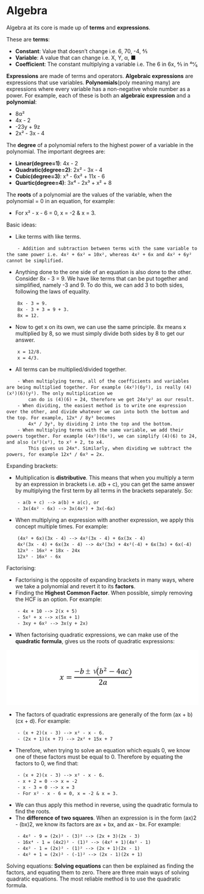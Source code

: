# Algebra

Algebra at its core is made up of <b>terms</b> and <b>expressions</b>.

These are <b>terms</b>:
-	<b>Constant</b>: Value that doesn’t change i.e. 6, 70, -4, ⅘
-	<b>Variable</b>: A value that can change i.e. X, Y, α, ■
-	<b>Coefficient</b>: The constant multiplying a variable i.e. The 6 in 6x, ⅘ in ⁴ˣ⁄₅

<b>Expressions</b> are made of terms and operators. <b>Algebraic expressions</b> are expressions that use variables. <b>Polynomials</b>(poly meaning many) are expressions where every variable has a non-negative whole number as  a power. For example, each of these is both an <b>algebraic expression</b> and a <b>polynomial</b>:
-	8α²
-	4x - 2
-	-23y + 9z
-	2x² - 3x - 4

The <b>degree</b> of a polynomial refers to the highest power of a variable in the polynomial. The important degrees are:
-	<b>Linear(degree=1)</b>: 4x - 2
-	<b>Quadratic(degree=2)</b>: 2x² - 3x - 4
-	<b>Cubic(degree=3)</b>: x³ - 6x² + 11x - 6
-	<b>Quartic(degree=4)</b>: 3x⁴ - 2x³ + x² + 8

The <b>roots</b> of a polynomial are the values of the variable, when the polynomial = 0 in an equation, for example:
-	For x² - x - 6 = 0, x = -2 & x = 3.

Basic ideas:
-	Like terms with like terms. 
```     
    - Addition and subtraction between terms with the same variable to the same power i.e. 4x² + 6x² = 10x², whereas 4x² + 6x and 4x² + 6y² cannot be simplified.
```
-	Anything done to the one side of an equation is also done to the other. Consider 8x - 3 = 9. We have like terms that can be put together and simplified, namely -3 and 9. To do this, we can add 3 to both sides, following the laws of equality.
```
    8x - 3 = 9.
    8x - 3 + 3 = 9 + 3.
    8x = 12.
```
- Now to get x on its own, we can use the same principle. 8x means x multiplied by 8, so we must simply divide both sides by 8 to get our answer.
```
    x = 12/8.
    x = 4/3.
```
-	All terms can be multiplied/divided together.
```
    - When multiplying terms, all of the coefficients and variables are being multiplied together. For example (4x²)(6y²), is really (4)(x²)(6)(y²). The only multiplication we
        can do is (4)(6) = 24, therefore we get 24x²y² as our result. 
    - When dividing, the easiest method is to write one expression over the other, and divide whatever we can into both the bottom and the top. For example, 12x⁴ / 8y³ becomes 
        4x⁴ / 3y³, by dividing 2 into the top and the bottom. 
    - When multiplying terms with the same variable, we add their powers together. For example (4x²)(6x²), we can simplify (4)(6) to 24, and also (x²)(x²), to x² + 2, to x4. 
        This gives us 24x⁴. Similarly, when dividing we subtract the powers, for example 12x⁴ / 6x³ = 2x.
```
Expanding brackets: 
-	Multiplication is <b>distributive</b>. This means that when you multiply a term by an expression in brackets i.e. a(b + c), you can get the same answer by multiplying the first term by all terms in the brackets separately. So:
```
    - a(b + c) --> a(b) + a(c), or 
    - 3x(4x² - 6x) --> 3x(4x²) + 3x(-6x)
```
-	When multiplying an expression with another expression, we apply this concept multiple times. For example:
```
    (4x² + 6x)(3x - 4) --> 4x²(3x - 4) + 6x(3x - 4)
    4x²(3x - 4) + 6x(3x - 4) --> 4x²(3x) + 4x²(-4) + 6x(3x) + 6x(-4)
    12x³ - 16x² + 18x - 24x
    12x³ - 16x² - 6x
```
Factorising:
-	Factorising is the opposite of expanding brackets in many ways, where we take a polynomial and revert it to its <b>factors</b>.
-	Finding the <b>Highest Common Factor</b>. When possible, simply removing the HCF is an option. For example:
```
    - 4x + 10 --> 2(x + 5)
    - 5x² + x --> x(5x + 1)
    - 3xy + 6x² --> 3x(y + 2x)
```
-	When factorising quadratic expressions, we can make use of the <b>quadratic formula</b>, gives us the roots of quadratic expressions:

![alt text](image-9.png)

-	The factors of quadratic expressions are generally of the form (ax + b)(cx + d). For example: 
```
    - (x + 2)(x - 3) --> x² - x - 6.
    - (2x + 1)(x + 7) --> 2x² + 15x + 7
```
-	Therefore, when trying to solve an equation which equals 0, we know one of these factors must be equal to 0. Therefore by equating the factors to 0, we find that:
```
    - (x + 2)(x - 3) --> x² - x - 6.
    - x + 2 = 0 --> x = -2
    - x - 3 = 0 --> x = 3
    - For x² - x - 6 = 0, x = -2 & x = 3.
```
-   We can thus apply this method in reverse, using the quadratic formula to find the roots.
-	The <b>difference of two squares</b>. When an expression is in the form 
(ax)2 - (bx)2, we know its factors are ax + bx, and ax - bx. For example:
```
    - 4x² - 9 = (2x)² - (3)² --> (2x + 3)(2x - 3)
    - 16x⁴ - 1 = (4x2)² - (1)² --> (4x² + 1)(4x² - 1)
    - 4x² - 1 = (2x)² - (1)² --> (2x + 1)(2x - 1)
    - 4x² + 1 = (2x)² - (-1)² --> (2x - 1)(2x + 1)
```
Solving equations:
<b>Solving equations</b> can then be explained as finding the factors, and equating them to zero.
There are three main ways of solving quadratic equations. The most reliable method is to use the quadratic formula.